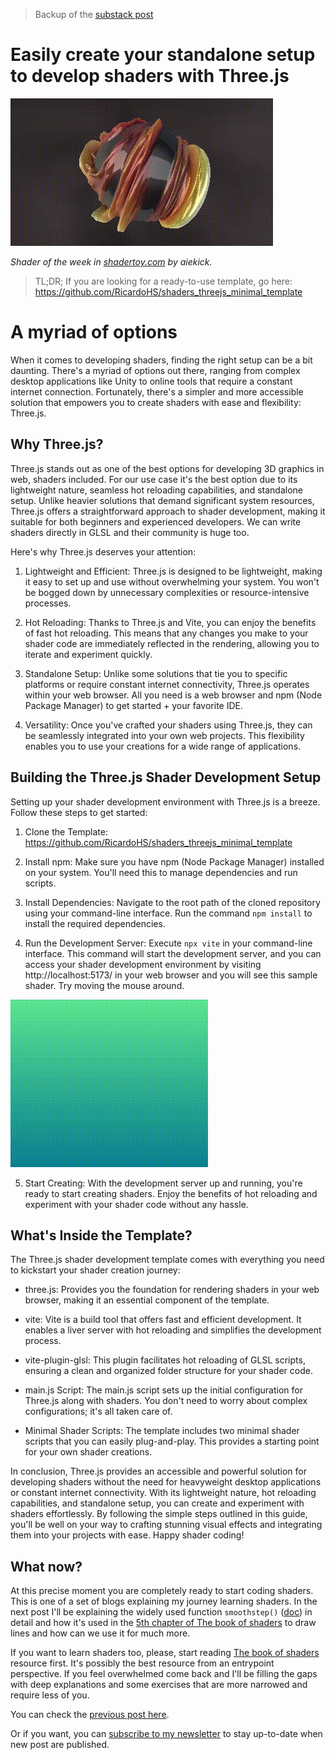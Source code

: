 > Backup of the [substack post](https://ricardohs.substack.com/p/easily-create-your-standalone-setup)

# Easily create your standalone setup to develop shaders with Three.js

![](./media/shaders_2.gif)

*Shader of the week in [shadertoy.com](https://www.shadertoy.com/view/4t2SWW) by aiekick.*

> TL;DR;
> If you are looking for a ready-to-use template, go here:
> https://github.com/RicardoHS/shaders_threejs_minimal_template

# A myriad of options

When it comes to developing shaders, finding the right setup can be a bit daunting. There's a myriad of options out there, ranging from complex desktop applications like Unity to online tools that require a constant internet connection. Fortunately, there's a simpler and more accessible solution that empowers you to create shaders with ease and flexibility: Three.js.

## Why Three.js?
Three.js stands out as one of the best options for developing 3D graphics in web, shaders included. For our use case it's the best option due to its lightweight nature, seamless hot reloading capabilities, and standalone setup. Unlike heavier solutions that demand significant system resources, Three.js offers a straightforward approach to shader development, making it suitable for both beginners and experienced developers. We can write shaders directly in GLSL and their community is huge too.

Here's why Three.js deserves your attention:

1. Lightweight and Efficient: Three.js is designed to be lightweight, making it easy to set up and use without overwhelming your system. You won't be bogged down by unnecessary complexities or resource-intensive processes.

2. Hot Reloading: Thanks to Three.js and Vite, you can enjoy the benefits of fast hot reloading. This means that any changes you make to your shader code are immediately reflected in the rendering, allowing you to iterate and experiment quickly.

3. Standalone Setup: Unlike some solutions that tie you to specific platforms or require constant internet connectivity, Three.js operates within your web browser. All you need is a web browser and npm (Node Package Manager) to get started + your favorite IDE.

4. Versatility: Once you've crafted your shaders using Three.js, they can be seamlessly integrated into your own web projects. This flexibility enables you to use your creations for a wide range of applications.

## Building the Three.js Shader Development Setup
Setting up your shader development environment with Three.js is a breeze. Follow these steps to get started:

1. Clone the Template: https://github.com/RicardoHS/shaders_threejs_minimal_template

2. Install npm: Make sure you have npm (Node Package Manager) installed on your system. You'll need this to manage dependencies and run scripts.

3. Install Dependencies: Navigate to the root path of the cloned repository using your command-line interface. Run the command `npm install` to install the required dependencies.

4. Run the Development Server: Execute `npx vite` in your command-line interface. This command will start the development server, and you can access your shader development environment by visiting http://localhost:5173/ in your web browser and you will see this sample shader. Try moving the mouse around.

![](./media/shaders_2_1.gif)

5. Start Creating: With the development server up and running, you're ready to start creating shaders. Enjoy the benefits of hot reloading and experiment with your shader code without any hassle.

## What's Inside the Template?
The Three.js shader development template comes with everything you need to kickstart your shader creation journey:

- three.js: Provides you the foundation for rendering shaders in your web browser, making it an essential component of the template.

- vite: Vite is a build tool that offers fast and efficient development. It enables a liver server with hot reloading and simplifies the development process.

- vite-plugin-glsl: This plugin facilitates hot reloading of GLSL scripts, ensuring a clean and organized folder structure for your shader code.

- main.js Script: The main.js script sets up the initial configuration for Three.js along with shaders. You don't need to worry about complex configurations; it's all taken care of.

- Minimal Shader Scripts: The template includes two minimal shader scripts that you can easily plug-and-play. This provides a starting point for your own shader creations.

In conclusion, Three.js provides an accessible and powerful solution for developing shaders without the need for heavyweight desktop applications or constant internet connectivity. With its lightweight nature, hot reloading capabilities, and standalone setup, you can create and experiment with shaders effortlessly. By following the simple steps outlined in this guide, you'll be well on your way to crafting stunning visual effects and integrating them into your projects with ease. Happy shader coding!

## What now?

At this precise moment you are completely ready to start coding shaders. This is one of a set of blogs explaining my journey learning shaders. In the next post I'll be explaining the widely used function `smoothstep()` ([doc](https://registry.khronos.org/OpenGL-Refpages/gl4/html/smoothstep.xhtml)) in detail and how it's used in the [5th chapter of The book of shaders](https://thebookofshaders.com/05/) to draw lines and how can we use it for much more.

If you want to learn shaders too, please, start reading [The book of shaders](https://thebookofshaders.com/) resource first. It's possibly the best resource from an entrypoint perspective. If you feel overwhelmed come back and I'll be filling the gaps with deep explanations and some exercises that are more narrowed and require less of you.

You can check the [previous post here](https://ricardohs.github.io/notes/03-shaders-1).

Or if you want, you can [subscribe to my newsletter](https://ricardohs.substack.com/?r=1k58g7&utm_campaign=pub-share-checklist) to stay up-to-date when new post are published.
